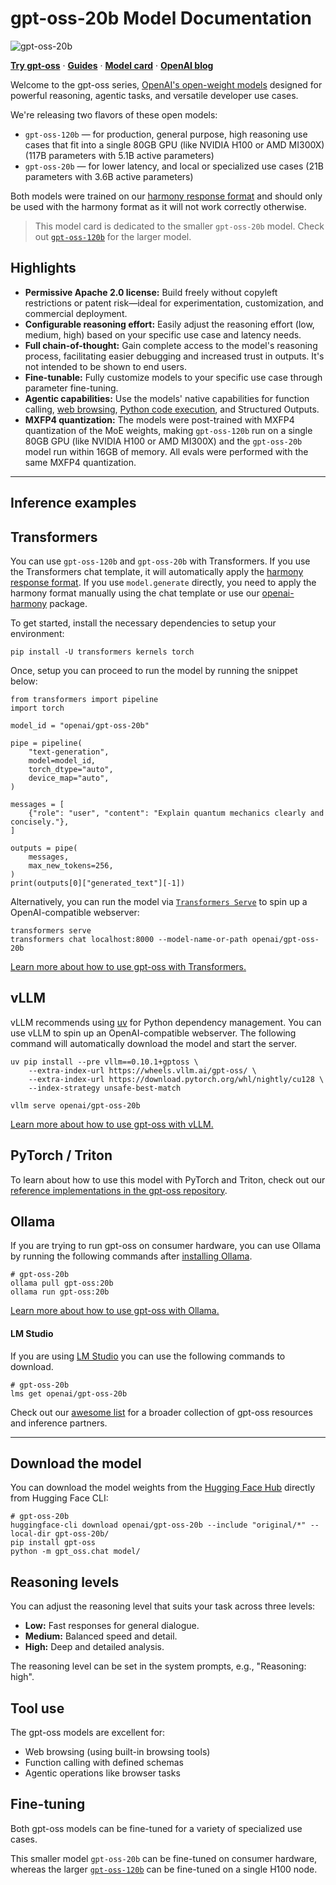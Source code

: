 # gpt-oss-20b Model Documentation

![gpt-oss-20b](https://raw.githubusercontent.com/openai/gpt-oss/main/docs/gpt-oss-20b.svg)

[**Try gpt-oss**](https://gpt-oss.com/) ·
[**Guides**](https://cookbook.openai.com/topic/gpt-oss) ·
[**Model card**](https://openai.com/index/gpt-oss-model-card) ·
[**OpenAI blog**](https://openai.com/index/introducing-gpt-oss/)

Welcome to the gpt-oss series, [OpenAI's open-weight models](https://openai.com/open-models) designed for powerful reasoning, agentic tasks, and versatile developer use cases.

We're releasing two flavors of these open models:

* `gpt-oss-120b` — for production, general purpose, high reasoning use cases that fit into a single 80GB GPU (like NVIDIA H100 or AMD MI300X) (117B parameters with 5.1B active parameters)
* `gpt-oss-20b` — for lower latency, and local or specialized use cases (21B parameters with 3.6B active parameters)

Both models were trained on our [harmony response format](https://github.com/openai/harmony) and should only be used with the harmony format as it will not work correctly otherwise.

> This model card is dedicated to the smaller `gpt-oss-20b` model. Check out [`gpt-oss-120b`](https://huggingface.co/openai/gpt-oss-120b) for the larger model.

## Highlights

* **Permissive Apache 2.0 license:** Build freely without copyleft restrictions or patent risk—ideal for experimentation, customization, and commercial deployment.
* **Configurable reasoning effort:** Easily adjust the reasoning effort (low, medium, high) based on your specific use case and latency needs.
* **Full chain-of-thought:** Gain complete access to the model's reasoning process, facilitating easier debugging and increased trust in outputs. It's not intended to be shown to end users.
* **Fine-tunable:** Fully customize models to your specific use case through parameter fine-tuning.
* **Agentic capabilities:** Use the models' native capabilities for function calling, [web browsing](https://github.com/openai/gpt-oss/tree/main?tab=readme-ov-file#browser), [Python code execution](https://github.com/openai/gpt-oss/tree/main?tab=readme-ov-file#python), and Structured Outputs.
* **MXFP4 quantization:** The models were post-trained with MXFP4 quantization of the MoE weights, making `gpt-oss-120b` run on a single 80GB GPU (like NVIDIA H100 or AMD MI300X) and the `gpt-oss-20b` model run within 16GB of memory. All evals were performed with the same MXFP4 quantization.

---

## Inference examples

## Transformers

You can use `gpt-oss-120b` and `gpt-oss-20b` with Transformers. If you use the Transformers chat template, it will automatically apply the [harmony response format](https://github.com/openai/harmony). If you use `model.generate` directly, you need to apply the harmony format manually using the chat template or use our [openai-harmony](https://github.com/openai/harmony) package.

To get started, install the necessary dependencies to setup your environment:

```
pip install -U transformers kernels torch
```

Once, setup you can proceed to run the model by running the snippet below:

```
from transformers import pipeline
import torch

model_id = "openai/gpt-oss-20b"

pipe = pipeline(
    "text-generation",
    model=model_id,
    torch_dtype="auto",
    device_map="auto",
)

messages = [
    {"role": "user", "content": "Explain quantum mechanics clearly and concisely."},
]

outputs = pipe(
    messages,
    max_new_tokens=256,
)
print(outputs[0]["generated_text"][-1])
```

Alternatively, you can run the model via [`Transformers Serve`](https://huggingface.co/docs/transformers/main/serving) to spin up a OpenAI-compatible webserver:

```
transformers serve
transformers chat localhost:8000 --model-name-or-path openai/gpt-oss-20b
```

[Learn more about how to use gpt-oss with Transformers.](https://cookbook.openai.com/articles/gpt-oss/run-transformers)

## vLLM

vLLM recommends using [uv](https://docs.astral.sh/uv/) for Python dependency management. You can use vLLM to spin up an OpenAI-compatible webserver. The following command will automatically download the model and start the server.

```
uv pip install --pre vllm==0.10.1+gptoss \
    --extra-index-url https://wheels.vllm.ai/gpt-oss/ \
    --extra-index-url https://download.pytorch.org/whl/nightly/cu128 \
    --index-strategy unsafe-best-match

vllm serve openai/gpt-oss-20b
```

[Learn more about how to use gpt-oss with vLLM.](https://cookbook.openai.com/articles/gpt-oss/run-vllm)

## PyTorch / Triton

To learn about how to use this model with PyTorch and Triton, check out our [reference implementations in the gpt-oss repository](https://github.com/openai/gpt-oss?tab=readme-ov-file#reference-pytorch-implementation).

## Ollama

If you are trying to run gpt-oss on consumer hardware, you can use Ollama by running the following commands after [installing Ollama](https://ollama.com/download).

```
# gpt-oss-20b
ollama pull gpt-oss:20b
ollama run gpt-oss:20b
```

[Learn more about how to use gpt-oss with Ollama.](https://cookbook.openai.com/articles/gpt-oss/run-locally-ollama)

#### LM Studio

If you are using [LM Studio](https://lmstudio.ai/) you can use the following commands to download.

```
# gpt-oss-20b
lms get openai/gpt-oss-20b
```

Check out our [awesome list](https://github.com/openai/gpt-oss/blob/main/awesome-gpt-oss.md) for a broader collection of gpt-oss resources and inference partners.

---

## Download the model

You can download the model weights from the [Hugging Face Hub](https://huggingface.co/collections/openai/gpt-oss-68911959590a1634ba11c7a4) directly from Hugging Face CLI:

```
# gpt-oss-20b
huggingface-cli download openai/gpt-oss-20b --include "original/*" --local-dir gpt-oss-20b/
pip install gpt-oss
python -m gpt_oss.chat model/
```

## Reasoning levels

You can adjust the reasoning level that suits your task across three levels:

* **Low:** Fast responses for general dialogue.
* **Medium:** Balanced speed and detail.
* **High:** Deep and detailed analysis.

The reasoning level can be set in the system prompts, e.g., "Reasoning: high".

## Tool use

The gpt-oss models are excellent for:

* Web browsing (using built-in browsing tools)
* Function calling with defined schemas
* Agentic operations like browser tasks

## Fine-tuning

Both gpt-oss models can be fine-tuned for a variety of specialized use cases.

This smaller model `gpt-oss-20b` can be fine-tuned on consumer hardware, whereas the larger [`gpt-oss-120b`](https://huggingface.co/openai/gpt-oss-120b) can be fine-tuned on a single H100 node.
